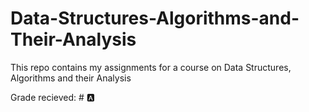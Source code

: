 # Data-Structures-Algorithms-and-Their-Analysis
This repo contains my assignments for a course on Data Structures, Algorithms and their Analysis

Grade recieved: # :a:
